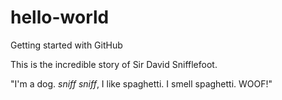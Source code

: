 # hello-world
Getting started with GitHub

This is the incredible story of Sir David Snifflefoot.

"I'm a dog. *sniff sniff*, I like spaghetti.
I smell spaghetti. WOOF!"
